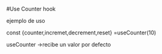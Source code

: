 #Use Counter hook

ejemplo de uso

const {counter,incremet,decrement,reset} =useCounter(10)

useCounter ->recibe un valor por defecto
